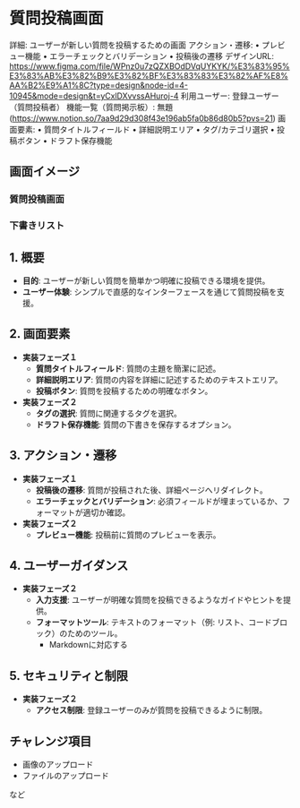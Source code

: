 # 質問投稿画面

詳細: ユーザーが新しい質問を投稿するための画面
アクション・遷移: • プレビュー機能
• エラーチェックとバリデーション
• 投稿後の遷移
デザインURL: https://www.figma.com/file/WPnz0u7zQZXBOdDVqUYKYK/%E3%83%95%E3%83%AB%E3%82%B9%E3%82%BF%E3%83%83%E3%82%AF%E8%AA%B2%E9%A1%8C?type=design&node-id=4-10945&mode=design&t=yCxlDXvvssAHuroj-4
利用ユーザー: 登録ユーザー（質問投稿者）
機能一覧（質問掲示板）: 無題 (https://www.notion.so/7aa9d29d308f43e196ab5fa0b86d80b5?pvs=21)
画面要素: • 質問タイトルフィールド
• 詳細説明エリア
• タグ/カテゴリ選択
• 投稿ボタン
• ドラフト保存機能

## 画面イメージ

### 質問投稿画面

### 下書きリスト

## 1. 概要

- **目的**: ユーザーが新しい質問を簡単かつ明確に投稿できる環境を提供。
- **ユーザー体験**: シンプルで直感的なインターフェースを通じて質問投稿を支援。

## 2. 画面要素

- **実装フェーズ１**
    - **質問タイトルフィールド**: 質問の主題を簡潔に記述。
    - **詳細説明エリア**: 質問の内容を詳細に記述するためのテキストエリア。
    - **投稿ボタン**: 質問を投稿するための明確なボタン。
- **実装フェーズ２**
    - **タグの選択**: 質問に関連するタグを選択。
    - **ドラフト保存機能**: 質問の下書きを保存するオプション。

## 3. アクション・遷移

- **実装フェーズ１**
    - **投稿後の遷移**: 質問が投稿された後、詳細ページへリダイレクト。
    - **エラーチェックとバリデーション**: 必須フィールドが埋まっているか、フォーマットが適切か確認。
- **実装フェーズ２**
    - **プレビュー機能**: 投稿前に質問のプレビューを表示。

## 4. ユーザーガイダンス

- **実装フェーズ２**
    - **入力支援**: ユーザーが明確な質問を投稿できるようなガイドやヒントを提供。
    - **フォーマットツール**: テキストのフォーマット（例: リスト、コードブロック）のためのツール。
        - Markdownに対応する

## 5. セキュリティと制限

- **実装フェーズ２**
    - **アクセス制限**: 登録ユーザーのみが質問を投稿できるように制限。
    

## チャレンジ項目

- 画像のアップロード
- ファイルのアップロード

など